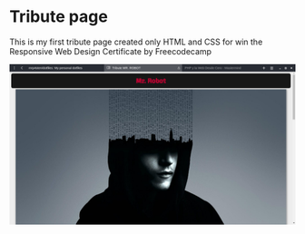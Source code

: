# Tribute page

This is my first tribute page created only HTML and CSS for win the Responsive Web Design Certificate by Freecodecamp

![Preview](./.screenshots/preview-tribute.png)
